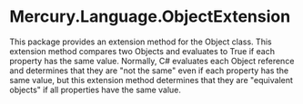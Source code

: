 # Mercury.Language.ObjectExtension

This package provides an extension method for the Object class. This extension method compares two Objects and evaluates to True if each property has the same value.
Normally, C# evaluates each Object reference and determines that they are "not the same" even if each property has the same value, but this extension method determines that they are "equivalent objects" if all properties have the same value.
